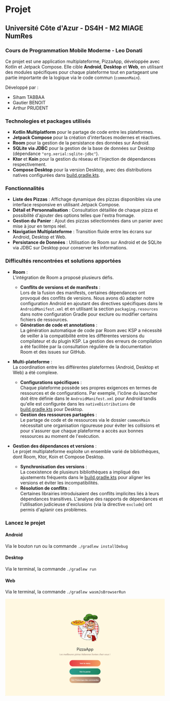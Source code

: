 # Projet

## Université Côte d'Azur - DS4H - M2 MIAGE NumRes
### Cours de Programmation Mobile Moderne - Leo Donati

Ce projet est une application multiplateforme, PizzaApp, développée avec Kotlin et Jetpack Compose. Elle cible **Android**, **Desktop** et **Web**, en utilisant des modules spécifiques pour chaque plateforme tout en partageant une partie importante de la logique via le code commun (`commonMain`).

Développé par :
- Siham TABBAA
- Gautier BENOIT
- Arthur PRUDENT

### Technologies et packages utilisés

- **Kotlin Multiplatform** pour le partage de code entre les plateformes.
- **Jetpack Compose** pour la création d'interfaces modernes et réactives.
- **Room** pour la gestion de la persistance des données sur Android.
- **SQLite via JDBC** pour la gestion de la base de données sur Desktop (dépendance `"org.xerial:sqlite-jdbc"`).
- **Ktor** et **Koin** pour la gestion du réseau et l'injection de dépendances respectivement.
- **Compose Desktop** pour la version Desktop, avec des distributions natives configurées dans [build.gradle.kts](composeApp/build.gradle.kts).

### Fonctionnalités

- **Liste des Pizzas** : Affichage dynamique des pizzas disponibles via une interface responsive en utilisant Jetpack Compose.
- **Détail et Personnalisation** : Consultation détaillée de chaque pizza et possibilité d'ajouter des options telles que l'extra fromage.
- **Gestion du Panier** : Ajout des pizzas sélectionnées dans un panier avec mise à jour en temps réel.
- **Navigation Multiplateforme** : Transition fluide entre les écrans sur Android, Desktop et Web.
- **Persistance de Données** : Utilisation de Room sur Android et de SQLite via JDBC sur Desktop pour conserver les informations.

### Difficultés rencontrées et solutions apportées

- **Room** :  
  L'intégration de Room a proposé plusieurs défis.  
  - **Conflits de versions et de manifests** :  
    Lors de la fusion des manifests, certaines dépendances ont provoqué des conflits de versions. Nous avons dû adapter notre configuration Android en ajoutant des directives spécifiques dans le `AndroidManifest.xml` et en utilisant la section `packaging.resources` dans notre configuration Gradle pour exclure ou modifier certains fichiers de ressources.  
  - **Génération de code et annotations** :  
    La génération automatique de code par Room avec KSP a nécessité de veiller à la compatibilité entre les différentes versions du compilateur et du plugin KSP. La gestion des erreurs de compilation a été facilitée par la consultation régulière de la documentation Room et des issues sur GitHub.

- **Multi-plateforme** :  
  La coordination entre les différentes plateformes (Android, Desktop et Web) a été complexe.  
  - **Configurations spécifiques** :  
    Chaque plateforme possède ses propres exigences en termes de ressources et de configurations. Par exemple, l'icône du launcher doit être définie dans le `AndroidManifest.xml` pour Android tandis qu'elle est configurée dans les `nativeDistributions` de [build.gradle.kts](composeApp/build.gradle.kts) pour Desktop.  
  - **Gestion des ressources partagées** :  
    Le partage de code et de ressources via le dossier `commonMain` nécessitait une organisation rigoureuse pour éviter les collisions et pour s'assurer que chaque plateforme a accès aux bonnes ressources au moment de l'exécution.

- **Gestion des dépendances et versions** :  
  Le projet multiplateforme exploite un ensemble varié de bibliothèques, dont Room, Ktor, Koin et Compose Desktop.  
  - **Synchronisation des versions** :  
    La coexistence de plusieurs bibliothèques a impliqué des ajustements fréquents dans le [build.gradle.kts](composeApp/build.gradle.kts) pour aligner les versions et éviter les incompatibilités.  
  - **Résolution de conflits** :  
    Certaines librairies introduisaient des conflits implicites liés à leurs dépendances transitives. L'analyse des rapports de dépendances et l'utilisation judicieuse d'exclusions (via la directive `exclude`) ont permis d'aplanir ces problèmes.

### Lancez le projet
#### Android
Via le bouton run ou la commande `./gradlew installDebug`

#### Desktop
Via le terminal, la commande `./gradlew run`

#### Web
Via le terminal, la commande `./gradlew wasmJsBrowserRun`

![PizzaApp](PizzaApp.png)